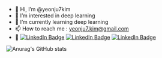- 👋 Hi, I’m @yeonju7kim
- 👀 I’m interested in deep learning
- 🌱 I’m currently learning deep learning
- 📫 How to reach me : yeonju7.kim@gmail.com
- 💞️ [![LinkedIn Badge](https://img.shields.io/badge/-Blog-5220b1?style=flat&logo=Github&link=https://sites.google.com/view/yeonju7kim/home/)](https://sites.google.com/view/yeonju7kim/home/) [![LinkedIn Badge](http://img.shields.io/badge/-Velog-20C997?style=flat&logo=Velog&link=https://yeonju7kim.github.io/)](https://velog.io/@yeonju7kim/)  [![LinkedIn Badge](http://img.shields.io/badge/-LinkedIn-0072b1?style=flat&logo=linkedin&link=https://www.linkedin.com/in/kim-yeonju-37a13b22a/)](https://www.linkedin.com/in/kim-yeonju-37a13b22a/)   

<!---
yeonju7kim/yeonju7kim is a ✨ special ✨ repository because its `README.md` (this file) appears on your GitHub profile.
You can click the Preview link to take a look at your changes.
--->

![Anurag's GitHub stats](https://github-readme-stats.vercel.app/api?username=yeonju7kim&show_icons=true&theme=radical)

<!---
[![Velog Badge](http://img.shields.io/badge/-Velog-20c997?style=flat&link=본인주소)](본인주소)
--->

